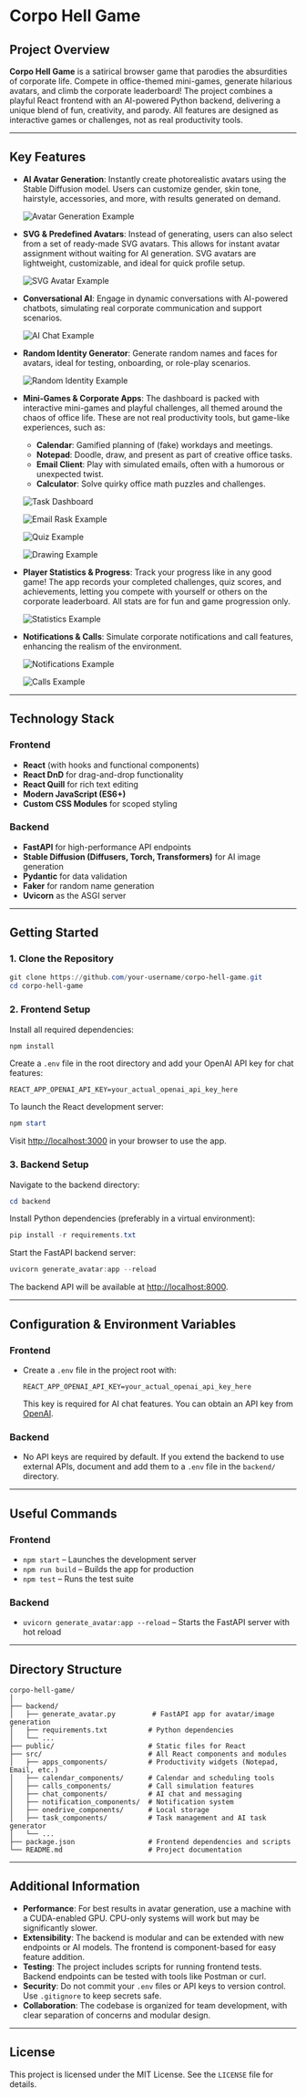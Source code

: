 
# Corpo Hell Game

## Project Overview


**Corpo Hell Game** is a satirical browser game that parodies the absurdities of corporate life. Compete in office-themed mini-games, generate hilarious avatars, and climb the corporate leaderboard! The project combines a playful React frontend with an AI-powered Python backend, delivering a unique blend of fun, creativity, and parody. All features are designed as interactive games or challenges, not as real productivity tools.

---



## Key Features

- **AI Avatar Generation**: Instantly create photorealistic avatars using the Stable Diffusion model. Users can customize gender, skin tone, hairstyle, accessories, and more, with results generated on demand.

  <!-- Place a screenshot or GIF of the avatar generation feature below -->
  ![Avatar Generation Example](docs/screenshots/avatar-generation.png)

- **SVG & Predefined Avatars**: Instead of generating, users can also select from a set of ready-made SVG avatars. This allows for instant avatar assignment without waiting for AI generation. SVG avatars are lightweight, customizable, and ideal for quick profile setup.

  ![SVG Avatar Example](docs/screenshots/svg-avatar.png)

- **Conversational AI**: Engage in dynamic conversations with AI-powered chatbots, simulating real corporate communication and support scenarios.

  ![AI Chat Example](docs/screenshots/ai-chat.png)

- **Random Identity Generator**: Generate random names and faces for avatars, ideal for testing, onboarding, or role-play scenarios.

  ![Random Identity Example](docs/screenshots/random-identity.png)



- **Mini-Games & Corporate Apps**: The dashboard is packed with interactive mini-games and playful challenges, all themed around the chaos of office life. These are not real productivity tools, but game-like experiences, such as:
  - **Calendar**: Gamified planning of (fake) workdays and meetings.
  - **Notepad**: Doodle, draw, and present as part of creative office tasks.
  - **Email Client**: Play with simulated emails, often with a humorous or unexpected twist.
  - **Calculator**: Solve quirky office math puzzles and challenges.

  ![Task Dashboard](docs/screenshots/task-example.png)

  ![Email Rask Example](docs/screenshots/email.png)

  ![Quiz Example](docs/screenshots/quiz.png)

  ![Drawing Example](docs/screenshots/drawing.png)

- **Player Statistics & Progress**: Track your progress like in any good game! The app records your completed challenges, quiz scores, and achievements, letting you compete with yourself or others on the corporate leaderboard. All stats are for fun and game progression only.

  ![Statistics Example](docs/screenshots/statistics.png)


- **Notifications & Calls**: Simulate corporate notifications and call features, enhancing the realism of the environment.

  ![Notifications Example](docs/screenshots/notifications.png)

  ![Calls Example](docs/screenshots/calls.png)

---

## Technology Stack

### Frontend
- **React** (with hooks and functional components)
- **React DnD** for drag-and-drop functionality
- **React Quill** for rich text editing
- **Modern JavaScript (ES6+)**
- **Custom CSS Modules** for scoped styling

### Backend
- **FastAPI** for high-performance API endpoints
- **Stable Diffusion (Diffusers, Torch, Transformers)** for AI image generation
- **Pydantic** for data validation
- **Faker** for random name generation
- **Uvicorn** as the ASGI server

---

## Getting Started

### 1. Clone the Repository

```powershell
git clone https://github.com/your-username/corpo-hell-game.git
cd corpo-hell-game
```

### 2. Frontend Setup

Install all required dependencies:

```powershell
npm install
```

Create a `.env` file in the root directory and add your OpenAI API key for chat features:

```
REACT_APP_OPENAI_API_KEY=your_actual_openai_api_key_here
```

To launch the React development server:

```powershell
npm start
```

Visit [http://localhost:3000](http://localhost:3000) in your browser to use the app.

### 3. Backend Setup

Navigate to the backend directory:

```powershell
cd backend
```

Install Python dependencies (preferably in a virtual environment):

```powershell
pip install -r requirements.txt
```

Start the FastAPI backend server:

```powershell
uvicorn generate_avatar:app --reload
```

The backend API will be available at [http://localhost:8000](http://localhost:8000).

---

## Configuration & Environment Variables

### Frontend
- Create a `.env` file in the project root with:
  ```
  REACT_APP_OPENAI_API_KEY=your_actual_openai_api_key_here
  ```
  This key is required for AI chat features. You can obtain an API key from [OpenAI](https://platform.openai.com/account/api-keys).

### Backend
- No API keys are required by default. If you extend the backend to use external APIs, document and add them to a `.env` file in the `backend/` directory.

---

## Useful Commands

### Frontend
- `npm start` – Launches the development server
- `npm run build` – Builds the app for production
- `npm test` – Runs the test suite

### Backend
- `uvicorn generate_avatar:app --reload` – Starts the FastAPI server with hot reload

---

## Directory Structure

```
corpo-hell-game/
│
├── backend/
│   ├── generate_avatar.py         # FastAPI app for avatar/image generation
│   ├── requirements.txt          # Python dependencies
│   └── ...
├── public/                       # Static files for React
├── src/                          # All React components and modules
│   ├── apps_components/          # Productivity widgets (Notepad, Email, etc.)
│   ├── calendar_components/      # Calendar and scheduling tools
│   ├── calls_components/         # Call simulation features
│   ├── chat_components/          # AI chat and messaging
│   ├── notification_components/  # Notification system
│   ├── onedrive_components/      # Local storage
│   ├── task_components/          # Task management and AI task generator
│   └── ...
├── package.json                  # Frontend dependencies and scripts
└── README.md                     # Project documentation
```

---

## Additional Information

- **Performance**: For best results in avatar generation, use a machine with a CUDA-enabled GPU. CPU-only systems will work but may be significantly slower.
- **Extensibility**: The backend is modular and can be extended with new endpoints or AI models. The frontend is component-based for easy feature addition.
- **Testing**: The project includes scripts for running frontend tests. Backend endpoints can be tested with tools like Postman or curl.
- **Security**: Do not commit your `.env` files or API keys to version control. Use `.gitignore` to keep secrets safe.
- **Collaboration**: The codebase is organized for team development, with clear separation of concerns and modular design.

---

## License

This project is licensed under the MIT License. See the `LICENSE` file for details.
